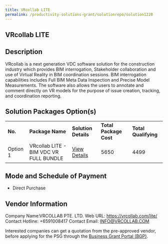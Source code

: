 ```yaml
---
title: VRcollab LITE
permalink: /productivity-solutions-grant/solutionrepo/solution1220
---
```


## VRcollab LITE

## Description

VRcollab is a next generation VDC software solution for the construction industry which provides BIM interrogation, Stakeholder collaboration and use of Virtual Reality in BIM coordination sessions. BIM interrogation capabilities includes Full BIM Meta Data Inspection and Precise Model Measurements. The software also allows the users to annotate and comment directly on VR models for the purpose of issue creation, tracking, and coordination reporting.

## Solution Packages Option(s)

<table>
<tr>
<td><b>No.</b></td>
<td><b>Package Name</b></td>
<td><b>Solution Details</b></td>
<td><b>Total Package Cost</b></td>
<td><b>Total Qualifying</b></td>
</tr>
<tr>
<td>Option 1</td>
<td>VRcollab LITE - BIM VDC VR FULL BUNDLE</td>
<td><a href='https://www.gobusiness.gov.sg/images/psg/Desensitised_VRCollab_20200118_Annex_3_Part_1.pdf'>View Details</a></td>
<td>5650</td>
<td>4499</td>
</tr>
</table>

## Mode and Schedule of Payment

 - Direct Purchase

## Vendor Information

 Company Name:VRCOLLAB PTE. LTD. 
Web URL: https://vrcollab.com/lite/ 
Contact Hotline: +6591008417 
Contact Email: INFO@VRCOLLAB.COM 


Interested companies can get a quotation from the pre-approved vendor, before applying for the PSG through the <a href='https://www.businessgrants.gov.sg/'>Business Grant Portal (BGP)</a>.
<script src="/jquery/resize-tables.js"></script>
